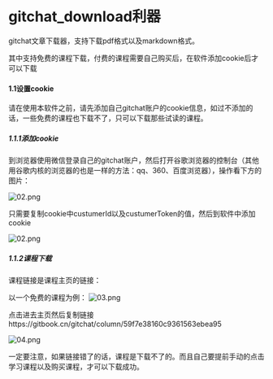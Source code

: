 

# gitchat_download利器
gitchat文章下载器，支持下载pdf格式以及markdown格式。

其中支持免费的课程下载，付费的课程需要自己购买后，在软件添加cookie后才可以下载



#### 1.1设置cookie

请在使用本软件之前，请先添加自己gitchat账户的cookie信息，如过不添加的话，一些免费的课程也下载不了，只可以下载那些试读的课程。

##### 1.1.1添加cookie

到浏览器使用微信登录自己的gitchat账户，然后打开谷歌浏览器的控制台（其他用谷歌内核的浏览器的也是一样的方法：qq、360、百度浏览器），操作看下方的图片：

![02.png](https://upload-images.jianshu.io/upload_images/8828874-64c1590e76088065.png?imageMogr2/auto-orient/strip%7CimageView2/2/w/1240)

只需要复制cookie中custumerId以及custumerToken的值，然后到软件中添加cookie

![![02.png](https://upload-images.jianshu.io/upload_images/8828874-f7977cd83e898944.png?imageMogr2/auto-orient/strip%7CimageView2/2/w/1240)
](https://upload-images.jianshu.io/upload_images/8828874-22e7203265b284e5.gif?imageMogr2/auto-orient/strip)


##### 1.1.2课程下载


课程链接是课程主页的链接：

以一个免费的课程为例：
![03.png](https://upload-images.jianshu.io/upload_images/8828874-340200a574419a5e.png?imageMogr2/auto-orient/strip%7CimageView2/2/w/1240)

点击进去主页然后复制链接https://gitbook.cn/gitchat/column/59f7e38160c9361563ebea95

![04.png](https://upload-images.jianshu.io/upload_images/8828874-e7cb71f74dcd2ffd.png?imageMogr2/auto-orient/strip%7CimageView2/2/w/1240)

一定要注意，如果链接错了的话，课程是下载不了的。而且自己要提前手动的点击学习课程以及购买课程，才可以下载成功。

